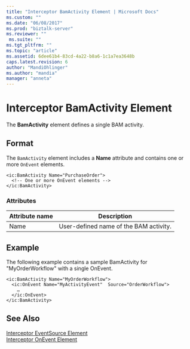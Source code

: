```yaml
---
title: "Interceptor BamActivity Element | Microsoft Docs"
ms.custom: ""
ms.date: "06/08/2017"
ms.prod: "biztalk-server"
ms.reviewer: ""
 ms.suite: ""
ms.tgt_pltfrm: ""
ms.topic: "article"
ms.assetid: 6dee61b4-83cd-4a22-b8a6-1c1a7ea3648b
caps.latest.revision: 6
author: "MandiOhlinger"
ms.author: "mandia"
manager: "anneta"
---
```

# Interceptor BamActivity Element
The **BamActivity** element defines a single BAM activity.  
  
## Format  
 The `BamActivity` element includes a **Name** attribute and contains one or more `OnEvent` elements.  
  
```  
<ic:BamActivity Name="PurchaseOrder">  
  <!-- One or more OnEvent elements -->  
</ic:BamActivity>   
```  
  
### Attributes  
  
|Attribute name|Description|  
|--------------------|-----------------|  
|Name|User-defined name of the BAM activity.|  
  
## Example  
 The following example contains a sample BamActivity for "MyOrderWorkflow" with a single OnEvent.  
  
```  
<ic:BamActivity Name="MyOrderWorkflow">  
  <ic:OnEvent Name="MyActivityEvent"  Source="OrderWorkflow">  
    …  
  </ic:OnEvent>  
</ic:BamActivity>  
```  
  
## See Also  
 [Interceptor EventSource Element](../core/interceptor-eventsource-element.md)   
 [Interceptor OnEvent Element](../core/interceptor-onevent-element.md)
